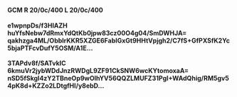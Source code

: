 #### GCM R 20/0c/400 L 20/0c/400
**e1wpnpDs/f3HIAZH**<br/>**huYfsNebw7dRmxYdQtKb0jpw83cz00O4g04/SmDWHJA=**<br/>**qakhzga4ML/ObblrKKR5XZGE6FabIGxGt9HHtVpjgh2/C7fS+GfPXSfK2Yc5bjaPTFcvDufY5OSM/A1E...**<br/><br/>
**3TAPdv8f/SATvkIC**<br/>**6kmuVr2jybWDdJnzRWDgL9ZF91CkSNW6wcKYtomoxaA=**<br/>**nSD5fSkgl4zY2TBneOp9wOlhYV56QQZLMUFZ31PgI+WAdQhig/RM5gv54pK8d+KZZo2LDtgfHI/y8ebD...**